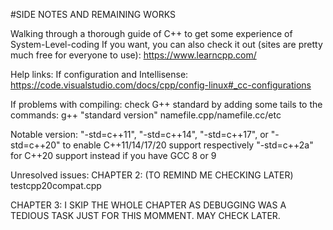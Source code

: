 #SIDE NOTES AND REMAINING WORKS

Walking through a thorough guide of C++ to get some experience of System-Level-coding
If you want, you can also check it out (sites are pretty much free for everyone to use): https://www.learncpp.com/

Help links:
If configuration and Intellisense: 
https://code.visualstudio.com/docs/cpp/config-linux#_cc-configurations

If problems with compiling:
check G++ standard by adding some tails to the commands:
g++ "standard version" namefile.cpp/namefile.cc/etc

Notable version:
"-std=c++11", "-std=c++14", "-std=c++17", or "-std=c++20" to enable C++11/14/17/20 support respectively
"-std=c++2a" for C++20 support instead if you have GCC 8 or 9

Unresolved issues: 
CHAPTER 2:
(TO REMIND ME CHECKING LATER)
testcpp20compat.cpp 

CHAPTER 3: I SKIP THE WHOLE CHAPTER AS DEBUGGING WAS A TEDIOUS TASK JUST FOR THIS MOMMENT. MAY CHECK LATER.

